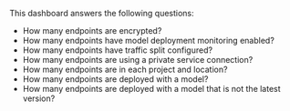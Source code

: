 This dashboard answers the following questions:

- How many endpoints are encrypted?
- How many endpoints have model deployment monitoring enabled?
- How many endpoints have  traffic split configured?
- How many endpoints are using a private service connection?
- How many endpoints are in each project and location?
- How many endpoints are deployed with a model?
- How many endpoints are deployed with a model that is not the latest version?
